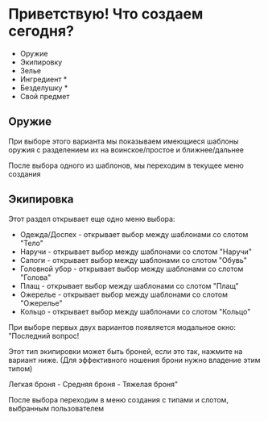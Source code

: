 # Приветствую! Что создаем сегодня?

- Оружие
- Экипировку
- Зелье
- Ингредиент *
- Безделушку *
- Свой предмет

## Оружие
При выборе этого варианта мы показываем имеющиеся шаблоны оружия с разделением их на воинское/простое и ближнее/дальнее

После выбора одного из шаблонов, мы переходим в текущее меню создания

## Экипировка
Этот раздел открывает еще одно меню выбора:
- Одежда/Доспех - открывает выбор между шаблонами со слотом "Тело"
- Наручи - открывает выбор между шаблонами со слотом "Наручи"
- Сапоги - открывает выбор между шаблонами со слотом "Обувь"
- Головной убор - открывает выбор между шаблонами со слотом "Голова"
- Плащ - открывает выбор между шаблонами со слотом "Плащ"
- Ожерелье - открывает выбор между шаблонами со слотом "Ожерелье"
- Кольцо - открывает выбор между шаблонами со слотом "Кольцо"

При выборе первых двух вариантов появляется модальное окно:
"Последний вопрос!

Этот тип экипировки может быть броней, если это так, нажмите на вариант ниже.
(Для эффективного ношения брони нужно владение этим типом)

Легкая броня - Средняя броня - Тяжелая броня"

После выбора переходим в меню создания с типами и слотом, выбранным пользователем